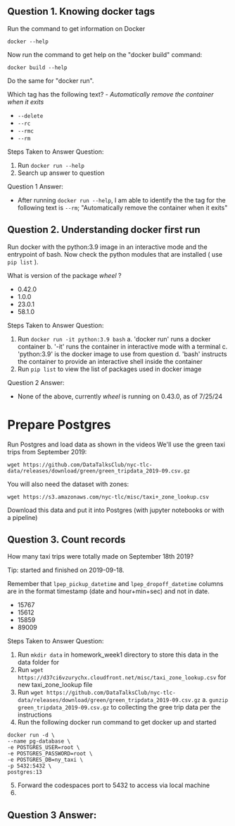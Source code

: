 ## Question 1. Knowing docker tags

Run the command to get information on Docker 

```docker --help```

Now run the command to get help on the "docker build" command:

```docker build --help```

Do the same for "docker run".

Which tag has the following text? - *Automatically remove the container when it exits* 

- `--delete`
- `--rc`
- `--rmc`
- `--rm`

Steps Taken to Answer Question: 
1. Run ```docker run --help```
2. Search up answer to question

Question 1 Answer: 
- After running ```docker run --help```, I am able to identify the the tag for the following text is ```--rm```; "Automatically remove the container when it exits"

## Question 2. Understanding docker first run 

Run docker with the python:3.9 image in an interactive mode and the entrypoint of bash.
Now check the python modules that are installed ( use ```pip list``` ). 

What is version of the package *wheel* ?

- 0.42.0
- 1.0.0
- 23.0.1
- 58.1.0

Steps Taken to Answer Question: 
1. Run ```docker run -it python:3.9 bash```
a. 'docker run' runs a docker container
b. '-it' runs the container in interactive mode with a terminal
c. 'python:3.9' is the docker image to use from question
d. 'bash' instructs the container to provide an interactive shell inside the container
2. Run ```pip list``` to view the list of packages used in docker image

Question 2 Answer: 
- None of the above, currently *wheel* is running on 0.43.0, as of 7/25/24

# Prepare Postgres

Run Postgres and load data as shown in the videos
We'll use the green taxi trips from September 2019:

```wget https://github.com/DataTalksClub/nyc-tlc-data/releases/download/green/green_tripdata_2019-09.csv.gz```

You will also need the dataset with zones:

```wget https://s3.amazonaws.com/nyc-tlc/misc/taxi+_zone_lookup.csv```

Download this data and put it into Postgres (with jupyter notebooks or with a pipeline)


## Question 3. Count records 

How many taxi trips were totally made on September 18th 2019?

Tip: started and finished on 2019-09-18. 

Remember that `lpep_pickup_datetime` and `lpep_dropoff_datetime` columns are in the format timestamp (date and hour+min+sec) and not in date.

- 15767
- 15612
- 15859
- 89009

Steps Taken to Answer Question: 
1. Run ```mkdir data``` in homework_week1 directory to store this data in the data folder for 
2. Run ```wget https://d37ci6vzurychx.cloudfront.net/misc/taxi_zone_lookup.csv``` for new taxi_zone_lookup file
3. Run ```wget https://github.com/DataTalksClub/nyc-tlc-data/releases/download/green/green_tripdata_2019-09.csv.gz```
a. ```gunzip green_tripdata_2019-09.csv.gz``` to collecting the gree trip data per the instructions
4. Run the following docker run command to get docker up and started
```
docker run -d \
--name pg-database \
-e POSTGRES_USER=root \
-e POSTGRES_PASSWORD=root \
-e POSTGRES_DB=ny_taxi \
-p 5432:5432 \
postgres:13
```
5. Forward the codespaces port to 5432 to access via local machine
6. 


Question 3 Answer: 
- 